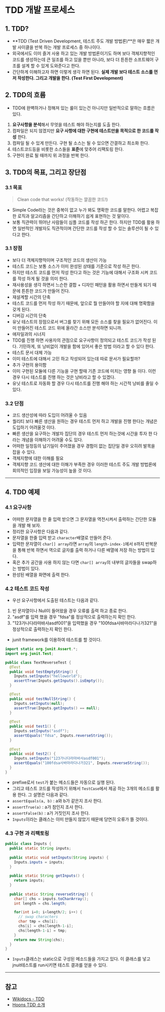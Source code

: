 # TDD 개발 프로세스 

## 1. TDD?  
- **TDD (Test Driven Development, 테스트 주도 개발 방법론)**은 매우 짧은 개발 사이클을 반복 하는 개발 프로세스 중 하나이다.  
- 외국에서도 이미 즐겨 사용 하고 있는 개발 방법론이기도 하며 보다 객체지향적인 코드를 생성하는데 큰 일조를 하고 있을 뿐만 아니라, 보다 더 튼튼한 소프트웨어 구조를 설계 할 수 있게 도와준다고 한다.   
- 간단하게 이해하고자 하면 이렇게 생각 하면 된다. **실제 개발 보다 테스트 소스를 먼저 작성한다. 그리고 개발을 한다. (Test First Development)**  

## 2. TDD의 흐름 
- TDD에 완벽하거나 정해져 있는 룰이 있는건 아니지만 일반적으로 말하는 흐름은 있다.   
 1. **요구사항을 분석**해서 무엇을 테스트 해야 하는지를 도출 한다.   
 2. 컴파일은 되지 않겠지만 **요구 사항에 대한 구현에 테스트만을 목적으로 한 코드를 작성** 한다.  
 3. 컴파일 될 수 있게 만든다. 구현 될 소스는 될 수 있으면 간결하고 최소화 한다.    
 4. 테스트코드등을 비롯한 소스들을 **표준**에 맞추어 리팩토링 한다.  
 5. 구현이 완료 될 때까지 위 과정을 반복 한다.  

## 3. TDD의 목표, 그리고 장단점  
### 3.1 목표
 > Clean code that works! (작동하는 깔끔한 코드!)       
- Simple Code라는 것은 중복이 없고 누가 봐도 명확한 코드를 말한다. 어렵고 복잡한 로직과 알고리즘을 간단하고 이해하기 쉽게 표현하는 것 말이다. 
- 보통 직관력이 뛰어난 사람들이 심플 코드를 작성 하곤 한다. 하지만 TDD를 활용 하면 일반적인 개발자도 직관적이며 간단한 코드를 작성 할 수 있는 솔루션이 될 수 있다고 한다. 

### 3.1 장점
- 보다 더 객체지향적이며 구조적인 코드의 생산이 가능  
 - 테스트 코드는 보통 소스가 이미 완성된 상태를 기준으로 작성 하곤 한다. 
 - 하지만 테스트 코드를 먼저 작성 한다고 하는 것은 기능에 대해서 구조화 시켜 코드를 작성 하게 될 것을 의미 한다. 
 - 재사용성을 생각 하면서 느슨한 결합 + 디자인 패턴을 활용 하면서 만들게 되기 때문에 튼튼한 코드가 만들어 진다. 
- 재설계할 시간의 단축  
 - 테스트 코드를 먼저 작성 하기 때문에, 앞으로 뭘 만들어야 할 지에 대해 명확함을 갖게 된다. 
- 디버깅 시간의 단축 
 - 유닛 테스트의 장점으로서 버그를 찾기 위해 모든 소스를 찾을 필요가 없어진다. 이미 만들어진 테스트 코드 위에 올라간 소스만 분석하면 되니까. 
- 애자일과의 시너지 
 - TDD를 진행 하면 사용자의 관점으로 요구사항이 정의되고 테스트 코드가 작성 된다. 기민하게, 또 낭비없이 개발을 함에 있어서 좋은 방법 이라고 할 수 있다 한다. 
- 테스트 문서 대체 가능  
 - 이미 테스트에 대해서 고민 하고 작성되어 있는데 따로 문서가 필요할까? 
- 추가 구현의 용이함  
 - 이미 구현된 모듈에 다른 기능을 구현 할때 기존 코드에 미치는 영향 들 이다. 이런 경우 다시 테스트를 진행 하는 것은 낭비라고 할 수 있겠다. 
 - 유닛 테스트로 자동화 할 경우 다시 테스트를 진행 해야 하는 시간적 낭비를 줄일 수 있다.  
  
### 3.2 단점
- 코드 생산성에 따라 도입이 어려울 수 있음 
 - 퀄리티 보다 빠른 생산을 원하는 경우 테스트 먼저 하고 개발을 진행 한다는 개념은 도입하기 어려울것 이다. 
 - 빠른 생산을 요구하는 개발자 집단의 경우 테스트 먼저 하는것에 시간을 투자 한 다 라는 개념을 이해하기 어려울 수도 있다. 
 - 어떠한 일정등의 납기일이 주어졌을 경우 경험이 없는 집단일 경우 오히려 발목을 잡을 수 있다. 
- 객체지향에 대한 이해를 필요
 - 객체지향 코드 생산에 대한 이해가 부족한 경우 이러한 테스트 주도 개발 방법론에 회의적인 입장을 보일 가능성이 높을 것 이다. 

---
## 4. TDD 예제
### 4.1 요구사항 
- 어떠한 문자열을 한 줄 입력 받으면 그 문자열을 역전시켜서 출력하는 간단한 모듈을 개발 해 보자. 
- 정리한 요구사항은 다음과 같다. 
 - 문자열을 한줄 입력 받고 `character`배열로 만들어 준다. 
 - 입력한 문자열이 `char[] array`라면 `array`의 `length-index-1`에서 `0`까지 반복문을 통해 반복 하면서 역으로 글자를 출력 하거나 다른 배열에 저장 하는 방법이 있다. 
 - 혹은 추가 공간을 사용 하지 않는 다면 `char[] array`의 내부의 글자들을 swap하는 방법이 있다. 
 - 완성된 배열을 화면에 출력 한다. 

### 4.2 테스트 코드 작성
- 우선 요구사항에서 도출된 테스트는 다음과 같다. 
 1. 빈 문자열이나 Null이 들어왔을 경우 오류를 출력 하고 종료 한다.  
 2. "asdf"를 입력 했을 경우 "fdsa"를 정상적으로 출력하는지 확인 한다.   
 3. "123가나다라마바사asdf001"을 입력했을 경우 "100fdsa사바마라다나가321"을 정상적으로 출력하는지 확인 한다.  
- junit framework를 이용하여 테스트를 할 것이다.  
```java
import static org.junit.Assert.*;
import org.junit.Test;

public class TextReverseTest {
  @Test
  public void testEmptyString() {
    Inputs.setInputs("helloworld");
    assertTrue(Inputs.getInputs().isEmpty());
  }

  @Test
  public void testNullString() {
    Inputs.setInputs(null);
    assertTrue(Inputs.getInputs() == null);
  }
  
  @Test
  public void test1() {
    Inputs.setInputs("asdf");
    assertEquals("fdsa", Inputs.reverseString());
  }
  
  @Test
  public void test2() {
    Inputs.setInputs("123가나다라마바사asdf001");
    assertEquals("100fdsa사바마라다나가321", Inputs.reverseString());
  }
}
```
 - prefixe로서 `test`가 붙는 메소드들은 자동으로 실행 된다.   
 - 그리고 테스트 코드를 작성하기 위해서 `TestCase`에서 제공 하는 3개의 메소드를 활용 한다. 그 설명은 다음과 같다. 
  - `assertEquals(a, b)` : a와 b가 같은지 조사 한다.  
  - `assertTrue(a)` : a가 참인지 조사 한다.  
  - `assertFalse(b)` : a가 거짓인지 조사 한다.  
 - `Inputs`이라는 클래스는 이미 만들지 않았기 때문에 당연히 오류가 뜰 것이다. 

### 4.3 구현 과 리팩토링
```java
public class Inputs {
  public static String inputs;
  
  public static void setInputs(String inputs) {
    Inputs.inputs = inputs;
  }
  
  public static String getInputs() {
    return inputs;
  }
  
  public static String reverseString() {
    char[] chs = inputs.toCharArray();
    int length = chs.length;

    for(int i=0; i<length/2; i++) {
      // swap characters
      char tmp = chs[i];
      chs[i] = chs[length-1-i];
      chs[length-1-i] = tmp;
    }
    return new String(chs);
  }
}
```
 - `Inputs`클래스는 static으로 구성된 메소드들을 가지고 있다. 이 클래스를 넣고 jnuit테스트를 run시키면 테스트 결과를 얻을 수 있다. 

---
## 참고  
- [Wikidocs - TDD](https://wikidocs.net/224)
- [Hoons TDD 소개](http://www.hoons.net/Lecture/View/644)
